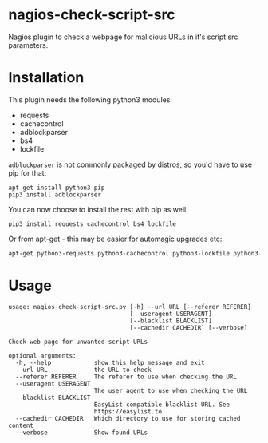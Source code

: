 # nagios-check-script-src
Nagios plugin to check a webpage for malicious URLs in it's script src parameters.


# Installation
This plugin needs the following python3 modules:

* requests
* cachecontrol
* adblockparser
* bs4
* lockfile

`adblockparser` is not commonly packaged by distros, so you'd have to use pip
for that:

```
apt-get install python3-pip
pip3 install adblockparser
```

You can now choose to install the rest with pip as well:

```
pip3 install requests cachecontrol bs4 lockfile
```


Or from apt-get - this may be easier for automagic upgrades etc:


```bash
apt-get python3-requests python3-cachecontrol python3-lockfile python3-bs4
```


# Usage 


```
usage: nagios-check-script-src.py [-h] --url URL [--referer REFERER]
                                  [--useragent USERAGENT]
                                  [--blacklist BLACKLIST]
                                  [--cachedir CACHEDIR] [--verbose]

Check web page for unwanted script URLs

optional arguments:
  -h, --help            show this help message and exit
  --url URL             the URL to check
  --referer REFERER     The referer to use when checking the URL
  --useragent USERAGENT
                        The user agent to use when checking the URL
  --blacklist BLACKLIST
                        EasyList compatible blacklist URL. See
                        https://easylist.to
  --cachedir CACHEDIR   Which directory to use for storing cached content
  --verbose             Show found URLs
```
